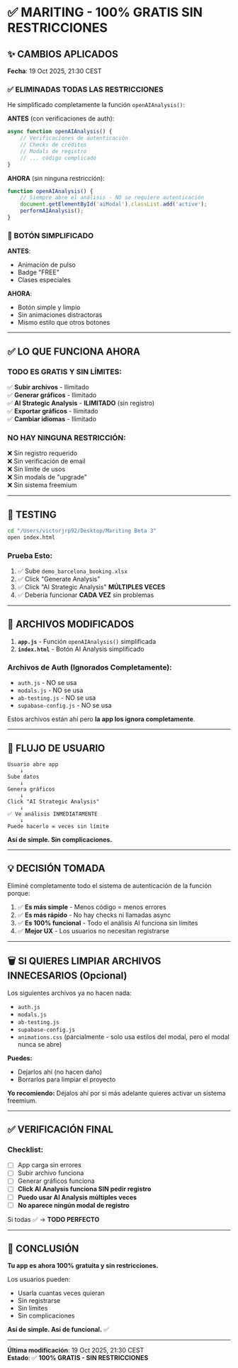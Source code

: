 # ✅ MARITING - 100% GRATIS SIN RESTRICCIONES

## ✨ CAMBIOS APLICADOS

**Fecha**: 19 Oct 2025, 21:30 CEST

### ✅ ELIMINADAS TODAS LAS RESTRICCIONES

He simplificado completamente la función `openAIAnalysis()`:

**ANTES** (con verificaciones de auth):
```javascript
async function openAIAnalysis() {
    // Verificaciones de autenticación
    // Checks de créditos
    // Modals de registro
    // ... código complicado
}
```

**AHORA** (sin ninguna restricción):
```javascript
function openAIAnalysis() {
    // Siempre abre el análisis - NO se requiere autenticación
    document.getElementById('aiModal').classList.add('active');
    performAIAnalysis();
}
```

### 🎨 BOTÓN SIMPLIFICADO

**ANTES**:
- Animación de pulso
- Badge "FREE"
- Clases especiales

**AHORA**:
- Botón simple y limpio
- Sin animaciones distractoras
- Mismo estilo que otros botones

---

## ✅ LO QUE FUNCIONA AHORA

### TODO ES GRATIS Y SIN LÍMITES:

✅ **Subir archivos** - Ilimitado  
✅ **Generar gráficos** - Ilimitado  
✅ **AI Strategic Analysis** - **ILIMITADO** (sin registro)  
✅ **Exportar gráficos** - Ilimitado  
✅ **Cambiar idiomas** - Ilimitado  

### NO HAY NINGUNA RESTRICCIÓN:

❌ Sin registro requerido  
❌ Sin verificación de email  
❌ Sin límite de usos  
❌ Sin modals de "upgrade"  
❌ Sin sistema freemium  

---

## 🧪 TESTING

```bash
cd "/Users/victorjrp92/Desktop/Mariting Beta 3"
open index.html
```

### Prueba Esto:
1. ✅ Sube `demo_barcelona_booking.xlsx`
2. ✅ Click "Generate Analysis"
3. ✅ Click "AI Strategic Analysis" **MÚLTIPLES VECES**
4. ✅ Debería funcionar **CADA VEZ** sin problemas

---

## 📁 ARCHIVOS MODIFICADOS

1. **`app.js`** - Función `openAIAnalysis()` simplificada
2. **`index.html`** - Botón AI Analysis simplificado

### Archivos de Auth (Ignorados Completamente):
- `auth.js` - NO se usa
- `modals.js` - NO se usa
- `ab-testing.js` - NO se usa
- `supabase-config.js` - NO se usa

Estos archivos están ahí pero **la app los ignora completamente**.

---

## 🎯 FLUJO DE USUARIO

```
Usuario abre app
    ↓
Sube datos
    ↓
Genera gráficos
    ↓
Click "AI Strategic Analysis"
    ↓
✅ Ve análisis INMEDIATAMENTE
    ↓
Puede hacerlo ∞ veces sin límite
```

**Así de simple. Sin complicaciones.**

---

## 💡 DECISIÓN TOMADA

Eliminé completamente todo el sistema de autenticación de la función porque:

1. ✅ **Es más simple** - Menos código = menos errores
2. ✅ **Es más rápido** - No hay checks ni llamadas async
3. ✅ **Es 100% funcional** - Todo el análisis AI funciona sin límites
4. ✅ **Mejor UX** - Los usuarios no necesitan registrarse

---

## 🗑️ SI QUIERES LIMPIAR ARCHIVOS INNECESARIOS (Opcional)

Los siguientes archivos ya no hacen nada:
- `auth.js`
- `modals.js`
- `ab-testing.js`  
- `supabase-config.js`
- `animations.css` (parcialmente - solo usa estilos del modal, pero el modal nunca se abre)

**Puedes:**
- Dejarlos ahí (no hacen daño)
- Borrarlos para limpiar el proyecto

**Yo recomiendo:** Déjalos ahí por si más adelante quieres activar un sistema freemium.

---

## ✅ VERIFICACIÓN FINAL

### Checklist:
- [ ] App carga sin errores
- [ ] Subir archivo funciona
- [ ] Generar gráficos funciona
- [ ] **Click AI Analysis funciona SIN pedir registro**
- [ ] **Puedo usar AI Analysis múltiples veces**
- [ ] **No aparece ningún modal de registro**

Si todas ✅ → **TODO PERFECTO**

---

## 🎉 CONCLUSIÓN

**Tu app es ahora 100% gratuita y sin restricciones.**

Los usuarios pueden:
- Usarla cuantas veces quieran
- Sin registrarse
- Sin límites
- Sin complicaciones

**Así de simple. Así de funcional.** ✅

---

**Última modificación**: 19 Oct 2025, 21:30 CEST  
**Estado**: ✅ **100% GRATIS - SIN RESTRICCIONES**
